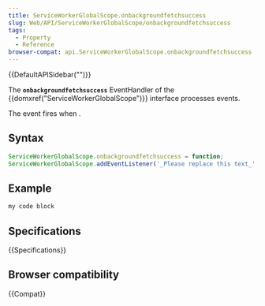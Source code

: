 ```yaml
---
title: ServiceWorkerGlobalScope.onbackgroundfetchsuccess
slug: Web/API/ServiceWorkerGlobalScope/onbackgroundfetchsuccess
tags:
  - Property
  - Reference
browser-compat: api.ServiceWorkerGlobalScope.onbackgroundfetchsuccess
---
```

{{DefaultAPISidebar("")}}

The **`onbackgroundfetchsuccess`** EventHandler of the {{domxref("ServiceWorkerGlobalScope")}} interface processes  events.

The  event fires when .

## Syntax

```js
ServiceWorkerGlobalScope.onbackgroundfetchsuccess = function;
ServiceWorkerGlobalScope.addEventListener('_Please replace this text_', function);
```

## Example

```js
my code block
```

## Specifications

{{Specifications}}

## Browser compatibility

{{Compat}}


